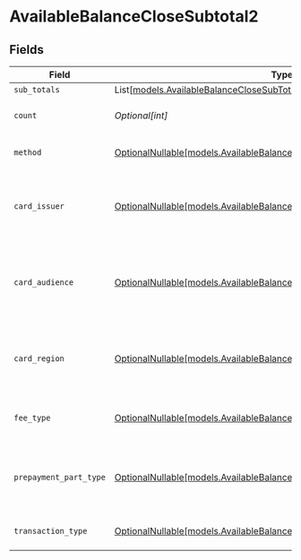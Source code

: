 # AvailableBalanceCloseSubtotal2


## Fields

| Field                                                                                                                                      | Type                                                                                                                                       | Required                                                                                                                                   | Description                                                                                                                                | Example                                                                                                                                    |
| ------------------------------------------------------------------------------------------------------------------------------------------ | ------------------------------------------------------------------------------------------------------------------------------------------ | ------------------------------------------------------------------------------------------------------------------------------------------ | ------------------------------------------------------------------------------------------------------------------------------------------ | ------------------------------------------------------------------------------------------------------------------------------------------ |
| `sub_totals`                                                                                                                               | List[[models.AvailableBalanceCloseSubTotal1](../models/availablebalanceclosesubtotal1.md)]                                                 | :heavy_minus_sign:                                                                                                                         | N/A                                                                                                                                        |                                                                                                                                            |
| `count`                                                                                                                                    | *Optional[int]*                                                                                                                            | :heavy_minus_sign:                                                                                                                         | Number of transactions of this type                                                                                                        | 50                                                                                                                                         |
| `method`                                                                                                                                   | [OptionalNullable[models.AvailableBalanceCloseSubtotalMethod2]](../models/availablebalanceclosesubtotalmethod2.md)                         | :heavy_minus_sign:                                                                                                                         | Payment type of the transactions                                                                                                           | creditcard                                                                                                                                 |
| `card_issuer`                                                                                                                              | [OptionalNullable[models.AvailableBalanceCloseSubtotalCardIssuer2]](../models/availablebalanceclosesubtotalcardissuer2.md)                 | :heavy_minus_sign:                                                                                                                         | In case of payments transactions with card, the card issuer will be available                                                              | amex                                                                                                                                       |
| `card_audience`                                                                                                                            | [OptionalNullable[models.AvailableBalanceCloseSubtotalCardAudience2]](../models/availablebalanceclosesubtotalcardaudience2.md)             | :heavy_minus_sign:                                                                                                                         | In case of payments trnsactions with card, the card audience will be available.                                                            | other                                                                                                                                      |
| `card_region`                                                                                                                              | [OptionalNullable[models.AvailableBalanceCloseSubtotalCardRegion2]](../models/availablebalanceclosesubtotalcardregion2.md)                 | :heavy_minus_sign:                                                                                                                         | In case of payments transactions with card, the card region will be available.                                                             | domestic                                                                                                                                   |
| `fee_type`                                                                                                                                 | [OptionalNullable[models.AvailableBalanceCloseSubtotalFeeType2]](../models/availablebalanceclosesubtotalfeetype2.md)                       | :heavy_minus_sign:                                                                                                                         | Present when the transaction represents a fee.                                                                                             | payment-fee                                                                                                                                |
| `prepayment_part_type`                                                                                                                     | [OptionalNullable[models.AvailableBalanceCloseSubtotalPrepaymentPartType2]](../models/availablebalanceclosesubtotalprepaymentparttype2.md) | :heavy_minus_sign:                                                                                                                         | Prepayment part: fee itself, reimbursement, discount, VAT or rounding compensation.                                                        | fee                                                                                                                                        |
| `transaction_type`                                                                                                                         | [OptionalNullable[models.AvailableBalanceCloseSubtotalTransactionType2]](../models/availablebalanceclosesubtotaltransactiontype2.md)       | :heavy_minus_sign:                                                                                                                         | Represents the transaction type                                                                                                            | payment                                                                                                                                    |